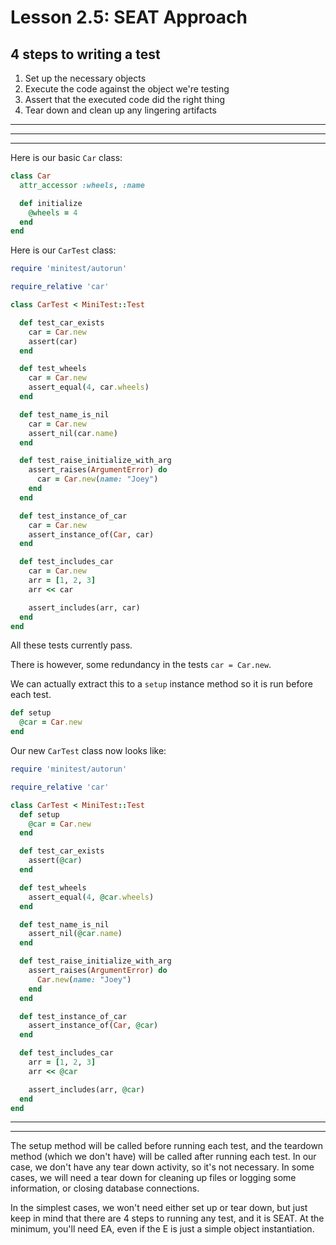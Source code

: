 # Lesson 2.5: SEAT Approach 

## 4 steps to writing a test
  1. Set up the necessary objects
  2. Execute the code against the object we're testing
  3. Assert that the executed code did the right thing
  4. Tear down and clean up any lingering artifacts

---
---
---
Here is our basic `Car` class:
```ruby 
class Car 
  attr_accessor :wheels, :name

  def initialize
    @wheels = 4 
  end 
end 
```


Here is our `CarTest` class: 
```ruby 
require 'minitest/autorun'

require_relative 'car'

class CarTest < MiniTest::Test

  def test_car_exists
    car = Car.new
    assert(car)
  end

  def test_wheels
    car = Car.new
    assert_equal(4, car.wheels)
  end

  def test_name_is_nil
    car = Car.new
    assert_nil(car.name)
  end

  def test_raise_initialize_with_arg
    assert_raises(ArgumentError) do
      car = Car.new(name: "Joey")
    end
  end

  def test_instance_of_car
    car = Car.new
    assert_instance_of(Car, car)
  end

  def test_includes_car
    car = Car.new
    arr = [1, 2, 3]
    arr << car

    assert_includes(arr, car)
  end
end
```

All these tests currently pass. 

There is however, some redundancy in the tests `car = Car.new`.

We can actually extract this to a `setup` instance method so it is run before each test. 

```ruby 
def setup 
  @car = Car.new 
end 
```

Our new `CarTest` class now looks like: 
```ruby 
require 'minitest/autorun'

require_relative 'car'

class CarTest < MiniTest::Test
  def setup
    @car = Car.new
  end

  def test_car_exists
    assert(@car)
  end

  def test_wheels
    assert_equal(4, @car.wheels)
  end

  def test_name_is_nil
    assert_nil(@car.name)
  end

  def test_raise_initialize_with_arg
    assert_raises(ArgumentError) do
      Car.new(name: "Joey")
    end
  end

  def test_instance_of_car
    assert_instance_of(Car, @car)
  end

  def test_includes_car
    arr = [1, 2, 3]
    arr << @car

    assert_includes(arr, @car)
  end
end
```
---
---

The setup method will be called before running each test, and the teardown method (which we don't have) will be called after running each test. In our case, we don't have any tear down activity, so it's not necessary. In some cases, we will need a tear down for cleaning up files or logging some information, or closing database connections.

In the simplest cases, we won't need either set up or tear down, but just keep in mind that there are 4 steps to running any test, and it is SEAT. At the minimum, you'll need EA, even if the E is just a simple object instantiation.